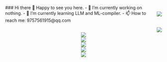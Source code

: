 <div style="display: flex; align-items: center;">
  <div style="display: inline-block;">
    <p>### Hi there 👋
    Happy to see you here.
    - 🔭 I’m currently working on nothing.
    - 🌱 I’m currently learning LLM and ML-compiler.
    - 📫 How to reach me: 9757561915@qq.com</p>
  </div>
  <div>
    <img src="https://github-readme-stats.vercel.app/api?username=wplf&show_icons=true&theme=tokyonight" />
  </div>
</div>






<div align="right"> <img src="https://github-readme-stats.vercel.app/api?username=wplf&show_icons=true&theme=tokyonight" /> </div>
<div align="center"> <img src="https://github-readme-stats.vercel.app/api/top-langs/?username=wplf" /> </div>
<div align="center"> <img src="https://github-readme-streak-stats.herokuapp.com/?user=wplf" /> </div>
<div align="center"> <img src="https://github-readme-activity-graph.vercel.app/graph?username=wplf&theme=xcode" /> </div>
<div align="center"> <img src="https://visitor-badge.glitch.me/badge?page_id=wplf" /> </div>
<div align="center"> <img src="https://profile-counter.glitch.me/wplf/count.svg" /> </div>

<!--
**wplf/wplf** is a ✨ _special_ ✨ repository because its `README.md` (this file) appears on your GitHub profile.
Here are some ideas to get you started:
-->
